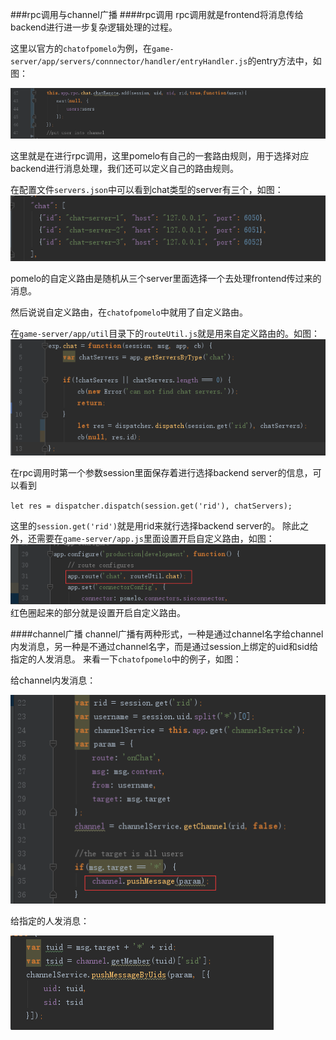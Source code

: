 ###rpc调用与channel广播
####rpc调用
rpc调用就是frontend将消息传给backend进行进一步复杂逻辑处理的过程。

这里以官方的`chatofpomelo`为例，在`game-server/app/servers/connnector/handler/entryHandler.js`的entry方法中，如图：

![](./images/chat-rpc.png)

这里就是在进行rpc调用，这里pomelo有自己的一套路由规则，用于选择对应backend进行消息处理，我们还可以定义自己的路由规则。

在配置文件`servers.json`中可以看到chat类型的server有三个，如图：
![](./images/chat-server.png)

pomelo的自定义路由是随机从三个server里面选择一个去处理frontend传过来的消息。

然后说说自定义路由，在`chatofpomelo`中就用了自定义路由。

在`game-server/app/util`目录下的`routeUtil.js`就是用来自定义路由的。如图：
![](./images/routeUtil.png)

在rpc调用时第一个参数session里面保存着进行选择backend server的信息，可以看到

`let res = dispatcher.dispatch(session.get('rid'), chatServers);`

 这里的`session.get('rid')`就是用rid来就行选择backend server的。 除此之外，还需要在`game-server/app.js`里面设置开启自定义路由，如图：
![](./images/start-route.png)
红色圈起来的部分就是设置开启自定义路由。

####channel广播
channel广播有两种形式，一种是通过channel名字给channel内发消息，另一种是不通过channel名字，而是通过session上绑定的uid和sid给指定的人发消息。
来看一下`chatofpomelo`中的例子，如图：

给channel内发消息：

![](./images/channelPushAll.png)

给指定的人发消息：

![](./images/channelPushOne.png)